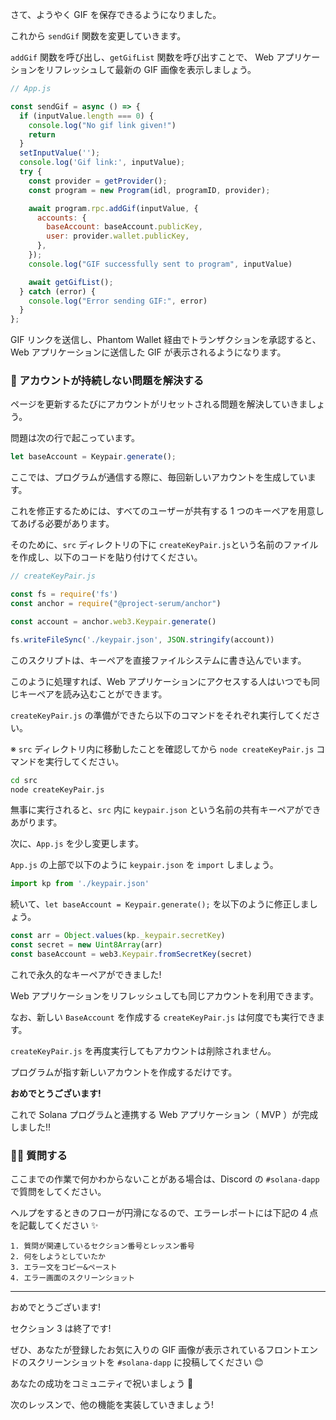 さて、ようやく GIF を保存できるようになりました。

これから `sendGif` 関数を変更していきます。

`addGif` 関数を呼び出し、`getGifList` 関数を呼び出すことで、 Web アプリケーションをリフレッシュして最新の GIF 画像を表示しましょう。

```javascript
// App.js

const sendGif = async () => {
  if (inputValue.length === 0) {
    console.log("No gif link given!")
    return
  }
  setInputValue('');
  console.log('Gif link:', inputValue);
  try {
    const provider = getProvider();
    const program = new Program(idl, programID, provider);

    await program.rpc.addGif(inputValue, {
      accounts: {
        baseAccount: baseAccount.publicKey,
        user: provider.wallet.publicKey,
      },
    });
    console.log("GIF successfully sent to program", inputValue)

    await getGifList();
  } catch (error) {
    console.log("Error sending GIF:", error)
  }
};
```

GIF リンクを送信し、Phantom Wallet 経由でトランザクションを承認すると、Web アプリケーションに送信した GIF が表示されるようになります。


### 🙈 アカウントが持続しない問題を解決する

ページを更新するたびにアカウントがリセットされる問題を解決していきましょう。

問題は次の行で起こっています。

```javascript
let baseAccount = Keypair.generate();
```

ここでは、プログラムが通信する際に、毎回新しいアカウントを生成しています。

これを修正するためには、すべてのユーザーが共有する 1 つのキーペアを用意してあげる必要があります。

そのために、`src` ディレクトリの下に `createKeyPair.js`という名前のファイルを作成し、以下のコードを貼り付けてください。

```javascript
// createKeyPair.js

const fs = require('fs')
const anchor = require("@project-serum/anchor")

const account = anchor.web3.Keypair.generate()

fs.writeFileSync('./keypair.json', JSON.stringify(account))
```

このスクリプトは、キーペアを直接ファイルシステムに書き込んでいます。

このように処理すれば、Web アプリケーションにアクセスする人はいつでも同じキーペアを読み込むことができます。

`createKeyPair.js` の準備ができたら以下のコマンドをそれぞれ実行してください。

※ `src` ディレクトリ内に移動したことを確認してから `node createKeyPair.js` コマンドを実行してください。

```bash
cd src
node createKeyPair.js
```

無事に実行されると、`src` 内に `keypair.json` という名前の共有キーペアができあがります。

次に、`App.js` を少し変更します。

`App.js` の上部で以下のように `keypair.json` を `import` しましょう。

```javascript
import kp from './keypair.json'
```

続いて、`let baseAccount = Keypair.generate();` を以下のように修正しましょう。

```javascript
const arr = Object.values(kp._keypair.secretKey)
const secret = new Uint8Array(arr)
const baseAccount = web3.Keypair.fromSecretKey(secret)
```

これで永久的なキーペアができました!

Web アプリケーションをリフレッシュしても同じアカウントを利用できます。

なお、新しい `BaseAccount` を作成する `createKeyPair.js` は何度でも実行できます。

`createKeyPair.js` を再度実行してもアカウントは削除されません。

プログラムが指す新しいアカウントを作成するだけです。

**おめでとうございます!**

これで Solana プログラムと連携する Web アプリケーション（ MVP ）が完成しました!!


### 🙋‍♂️ 質問する

ここまでの作業で何かわからないことがある場合は、Discord の `#solana-dapp` で質問をしてください。

ヘルプをするときのフローが円滑になるので、エラーレポートには下記の 4 点を記載してください ✨

```
1. 質問が関連しているセクション番号とレッスン番号
2. 何をしようとしていたか
3. エラー文をコピー&ペースト
4. エラー画面のスクリーンショット
```

---


おめでとうございます!

セクション 3 は終了です!

ぜひ、あなたが登録したお気に入りの GIF 画像が表示されているフロントエンドのスクリーンショットを `#solana-dapp` に投稿してください 😊

あなたの成功をコミュニティで祝いましょう 🎉

次のレッスンで、他の機能を実装していきましょう!
